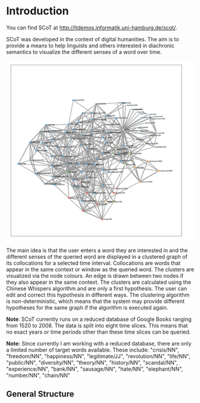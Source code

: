 # Introduction

You can find SCoT at <http://ltdemos.informatik.uni-hamburg.de/scot/>.

SCoT was developed in the context of digital humanities. The aim is to provide a means to help linguists and others interested in diachronic semantics to visualize the different senses of a word over time. 

![A clustered graph](./images/graph_for_intro.png "Clustered graph for target word 'happiness/NN', 100 nodes, 30 edges per node, 1520-2008" )

The main idea is that the user enters a word they are interested in and the different senses of the queried word are displayed in a clustered graph of its collocations for a selected time interval. Collocations are words that appear in the same context or window as the queried word. The clusters are visualized via the node colours. An edge is drawn between two nodes if they also appear in the same context. The clusters are calculated using the Chinese Whispers algorithm and are only a first hypothesis. The user can edit and correct this hypothesis in different ways. The clustering algorithm is non-deterministic, which means that the system may provide different hypotheses for the same graph if the algorithm is executed again.

**Note**: SCoT currently runs on a reduced database of Google Books ranging from 1520 to 2008. The data is split into eight time slices. This means that no exact years or time periods other than these time slices can be queried.

**Note:** Since currently I am working with a reduced database, there are only a limited number of target words available. 
These include:
"crisis/NN", "freedom/NN", "happiness/NN", "legitimate/JJ", "revolution/NN", "life/NN", "public/NN", "diversity/NN", "theory/NN", "history/NN", "scandal/NN", "experience/NN", "bank/NN", "sausage/NN", "hate/NN", "elephant/NN", "number/NN", "chain/NN"

## General Structure
